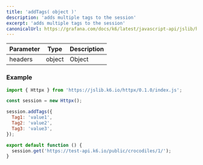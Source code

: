 ```yaml
---
title: 'addTags( object )'
description: 'adds multiple tags to the session'
excerpt: 'adds multiple tags to the session'
canonicalUrl: https://grafana.com/docs/k6/latest/javascript-api/jslib/httpx/addtags/
---
```



| Parameter  | Type      | Description  |
|------------|-----------|--------------|
| headers    | object    | Object       |

### Example

<CodeGroup labels={[]}>

```javascript
import { Httpx } from 'https://jslib.k6.io/httpx/0.1.0/index.js';

const session = new Httpx();

session.addTags({
  Tag1: 'value1',
  Tag2: 'value2',
  Tag3: 'value3',
});

export default function () {
  session.get('https://test-api.k6.io/public/crocodiles/1/');
}
```

</CodeGroup>